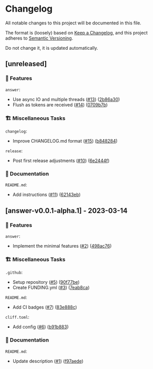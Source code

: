 # Changelog

All notable changes to this project will be documented in this file.

The format is (loosely) based on [Keep a Changelog](https://keepachangelog.com/en/1.0.0/),
and this project adheres to [Semantic Versioning](https://semver.org/spec/v2.0.0.html).

Do not change it, it is updated automatically.

## [unreleased]

### 🌟 Features

`answer`:

- Use async IO and multiple threads ([#13](https://github.com/schneiderfelipe/answer/pull/13)) ([2b86a30](https://github.com/schneiderfelipe/answer/commit/2b86a3037a14e1dc5c28ec2b7a41dc4b8548bd34))
- Flush as tokens are received ([#14](https://github.com/schneiderfelipe/answer/pull/14)) ([0709b7b](https://github.com/schneiderfelipe/answer/commit/0709b7b3b49484ee303aa8624d63bccbaf396c80))


### 🏗️ Miscellaneous Tasks

`changelog`:

- Improve CHANGELOG.md format ([#15](https://github.com/schneiderfelipe/answer/pull/15)) ([b848284](https://github.com/schneiderfelipe/answer/commit/b84828497bf84305001c03db9410b91ea0000b35))

`release`:

- Post first release adjustments ([#10](https://github.com/schneiderfelipe/answer/pull/10)) ([6e2444f](https://github.com/schneiderfelipe/answer/commit/6e2444f159fca322c51d37634c576c66d0e1541e))


### 📝 Documentation

`README.md`:

- Add instructions ([#11](https://github.com/schneiderfelipe/answer/pull/11)) ([62143eb](https://github.com/schneiderfelipe/answer/commit/62143ebe1d5808a9dd6c7034b622b3dfdafeba3f))


## [answer-v0.0.1-alpha.1] - 2023-03-14

### 🌟 Features

`answer`:

- Implement the minimal features ([#2](https://github.com/schneiderfelipe/answer/pull/2)) ([498ac76](https://github.com/schneiderfelipe/answer/commit/498ac76b41d6de3f73275f6926dc23a61d7088dc))


### 🏗️ Miscellaneous Tasks

`.github`:

- Setup repository ([#5](https://github.com/schneiderfelipe/answer/pull/5)) ([90f77be](https://github.com/schneiderfelipe/answer/commit/90f77be7db21e2acae86e470f92fddbaae5987fb))
- Create FUNDING.yml ([#3](https://github.com/schneiderfelipe/answer/pull/3)) ([7eab8ca](https://github.com/schneiderfelipe/answer/commit/7eab8ca4c5838126f9487c137abf86bbfbacbb72))

`README.md`:

- Add CI badges ([#7](https://github.com/schneiderfelipe/answer/pull/7)) ([83e888c](https://github.com/schneiderfelipe/answer/commit/83e888c994e3e3e50bac48fb7eac86e2ddb3d93d))

`cliff.toml`:

- Add config ([#6](https://github.com/schneiderfelipe/answer/pull/6)) ([b91b883](https://github.com/schneiderfelipe/answer/commit/b91b8838e287945f21f2a15a045c3333cf0dcb54))


### 📝 Documentation

`README.md`:

- Update description ([#1](https://github.com/schneiderfelipe/answer/pull/1)) ([f97aede](https://github.com/schneiderfelipe/answer/commit/f97aede8268fb0b4839a8d0e6b8679a70915d95b))


<!-- generated by git-cliff -->
